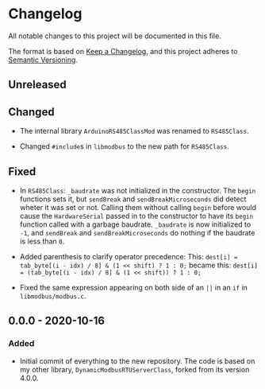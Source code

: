 # Changelog

All notable changes to this project will be documented in this file.

The format is based on [Keep a Changelog](https://keepachangelog.com/en/1.1.0/),
and this project adheres to [Semantic Versioning](https://semver.org/spec/v2.0.0.html).

## Unreleased

## Changed

- The internal library `ArduinoRS485ClassMod` was renamed to `RS485Class`.

- Changed `#include`s in `libmodbus` to the new path for `RS485Class`.

## Fixed

- In `RS485Class`:
    `_baudrate` was not initialized in the constructor. The `begin` functions sets it, but `sendBreak` and
    `sendBreakMicroseconds` did detect wheter it was set or not. Calling them without calling `begin` before would cause the
    `HardwareSerial` passed in to the constructor to have its `begin` function called with a garbage baudrate. `_baudrate` is
    now initialized to `-1`, and `sendBreak` and `sendBreakMicroseconds` do nothing if the baudrate is less than `0`.

- Added parenthesis to clarify operator precedence:
    This:
    `dest[i] = tab_byte[(i - idx) / 8] & (1 << shift) ? 1 : 0;`
    became this:
    `dest[i] = (tab_byte[(i - idx) / 8] & (1 << shift)) ? 1 : 0;`

- Fixed the same expression appearing on both side of an `||` in an `if` in `libmodbus/modbus.c`.

## 0.0.0 - 2020-10-16

### Added

- Initial commit of everything to the new repository.
    The code is based on my other library, `DynamicModbusRTUServerClass`, forked from its version 4.0.0.
